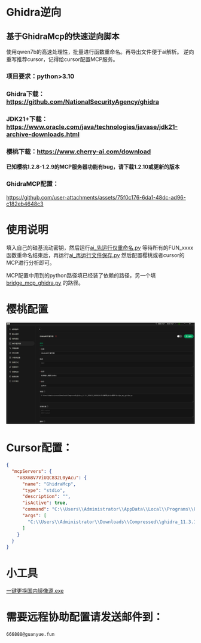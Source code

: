 # Ghidra逆向
## 基于GhidraMcp的快速逆向脚本
使用qwen7b的高速处理性，批量进行函数重命名。再导出文件便于ai解析。
逆向重写推荐cursor，记得给cursor配置MCP服务。
### 项目要求：python>3.10


### Ghidra下载：https://github.com/NationalSecurityAgency/ghidra
### JDK21+下载：https://www.oracle.com/java/technologies/javase/jdk21-archive-downloads.html
### 樱桃下载：https://www.cherry-ai.com/download
#### 已知樱桃1.2.8-1.2.9的MCP服务器功能有bug，请下载1.2.10或更新的版本
### GhidraMCP配置：
https://github.com/user-attachments/assets/75f0c176-6da1-48dc-ad96-c182eb4648c3


# 使用说明
填入自己的硅基流动密钥，然后运行[ai_先运行仅重命名.py](%E8%84%9A%E6%9C%AC/ai_%E5%85%88%E8%BF%90%E8%A1%8C%E4%BB%85%E9%87%8D%E5%91%BD%E5%90%8D.py)
等待所有的FUN_xxxx函数重命名结束后，再运行[ai_再运行文件保存.py](%E8%84%9A%E6%9C%AC/ai_%E5%86%8D%E8%BF%90%E8%A1%8C%E6%96%87%E4%BB%B6%E4%BF%9D%E5%AD%98.py)
然后配置樱桃或者cursor的MCP进行分析即可。

MCP配置中用到的python路径填已经装了依赖的路径，另一个填[bridge_mcp_ghidra.py](%E8%84%9A%E6%9C%AC/bridge_mcp_ghidra.py)
的路径。
# 樱桃配置
![image.png](图片/image.png)

# Cursor配置：
```json
{
  "mcpServers": {
    "V8Xm8V7ViUQC832L0yAcu": {
      "name": "GhidraMcp",
      "type": "stdio",
      "description": "",
      "isActive": true,
      "command": "C:\\Users\\Administrator\\AppData\\Local\\Programs\\Python\\Python313\\python.exe",
      "args": [
        "C:\\Users\\Administrator\\Downloads\\Compressed\\ghidra_11.3.1_PUBLIC_20250219\\bridge_mcp_ghidra.py"
      ]
    }
  }
}

```
# 小工具
[一键更换国内镜像源.exe](%E5%B7%A5%E5%85%B7/%E4%B8%80%E9%94%AE%E6%9B%B4%E6%8D%A2%E5%9B%BD%E5%86%85%E9%95%9C%E5%83%8F%E6%BA%90.exe)

# 需要远程协助配置请发送邮件到：
```text
666888@guanyue.fun
```
